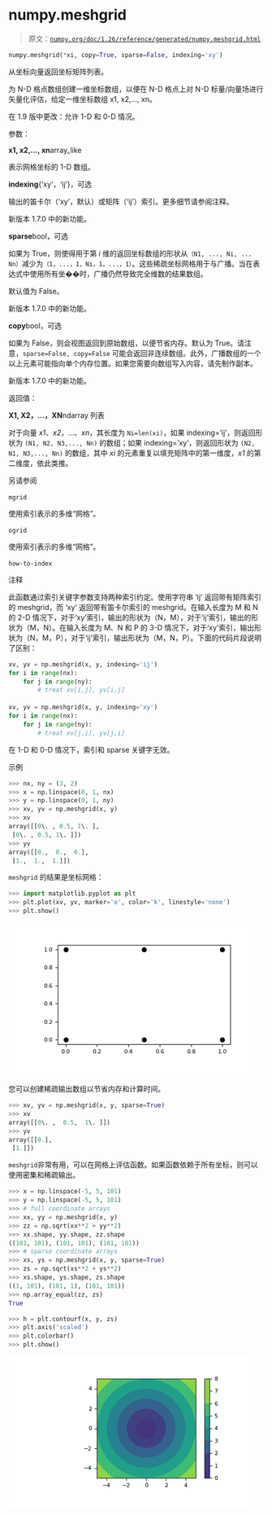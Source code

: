 # numpy.meshgrid

> 原文：[`numpy.org/doc/1.26/reference/generated/numpy.meshgrid.html`](https://numpy.org/doc/1.26/reference/generated/numpy.meshgrid.html)

```py
numpy.meshgrid(*xi, copy=True, sparse=False, indexing='xy')
```

从坐标向量返回坐标矩阵列表。

为 N-D 格点数组创建一维坐标数组，以便在 N-D 格点上对 N-D 标量/向量场进行矢量化评估，给定一维坐标数组 x1, x2,…, xn。

在 1.9 版中更改：允许 1-D 和 0-D 情况。

参数：

**x1, x2,…, xn**array_like

表示网格坐标的 1-D 数组。

**indexing**{‘xy’，‘ij’}，可选

输出的笛卡尔（‘xy’，默认）或矩阵（‘ij’）索引。更多细节请参阅注释。

新版本 1.7.0 中的新功能。

**sparse**bool，可选

如果为 True，则使得用于第 *i* 维的返回坐标数组的形状从`（N1, ..., Ni, ... Nn）`减少为`（1，...，1，Ni，1，...，1）`。这些稀疏坐标网格用于与广播。当在表达式中使用所有坐��时，广播仍然导致完全维数的结果数组。

默认值为 False。

新版本 1.7.0 中的新功能。

**copy**bool，可选

如果为 False，则会视图返回到原始数组，以便节省内存。默认为 True。请注意，`sparse=False, copy=False` 可能会返回非连续数组。此外，广播数组的一个以上元素可能指向单个内存位置。如果您需要向数组写入内容，请先制作副本。

新版本 1.7.0 中的新功能。

返回值：

**X1, X2，…，XN**ndarray 列表

对于向量 *x1*、*x2*，...、*xn*，其长度为 `Ni=len(xi)`，如果 indexing=’ij’，则返回形状为 `(N1, N2, N3,..., Nn)` 的数组；如果 indexing=’xy’，则返回形状为 `(N2, N1, N3,..., Nn)` 的数组，其中 *xi* 的元素重复以填充矩阵中的第一维度，*x1* 的第二维度，依此类推。

另请参阅

`mgrid`

使用索引表示的多维“网格”。

`ogrid`

使用索引表示的多维“网格”。

`how-to-index`

注释

此函数通过索引关键字参数支持两种索引约定。使用字符串 ‘ij’ 返回带有矩阵索引的 meshgrid，而 ‘xy’ 返回带有笛卡尔索引的 meshgrid。在输入长度为 M 和 N 的 2-D 情况下，对于‘xy’索引，输出的形状为（N，M），对于‘ij’索引，输出的形状为（M，N）。在输入长度为 M、N 和 P 的 3-D 情况下，对于‘xy’索引，输出形状为（N，M，P），对于‘ij’索引，输出形状为（M，N，P）。下面的代码片段说明了区别：

```py
xv, yv = np.meshgrid(x, y, indexing='ij')
for i in range(nx):
    for j in range(ny):
        # treat xv[i,j], yv[i,j]

xv, yv = np.meshgrid(x, y, indexing='xy')
for i in range(nx):
    for j in range(ny):
        # treat xv[j,i], yv[j,i] 
```

在 1-D 和 0-D 情况下，索引和 sparse 关键字无效。

示例

```py
>>> nx, ny = (3, 2)
>>> x = np.linspace(0, 1, nx)
>>> y = np.linspace(0, 1, ny)
>>> xv, yv = np.meshgrid(x, y)
>>> xv
array([[0\. , 0.5, 1\. ],
 [0\. , 0.5, 1\. ]])
>>> yv
array([[0.,  0.,  0.],
 [1.,  1.,  1.]]) 
```

`meshgrid` 的结果是坐标网格：

```py
>>> import matplotlib.pyplot as plt
>>> plt.plot(xv, yv, marker='o', color='k', linestyle='none')
>>> plt.show() 
```

![../../_images/numpy-meshgrid-1_00_00.png](img/f77edb9313db215a503300c785951127.png)

您可以创建稀疏输出数组以节省内存和计算时间。

```py
>>> xv, yv = np.meshgrid(x, y, sparse=True)
>>> xv
array([[0\. ,  0.5,  1\. ]])
>>> yv
array([[0.],
 [1.]]) 
```

`meshgrid`非常有用，可以在网格上评估函数。如果函数依赖于所有坐标，则可以使用密集和稀疏输出。

```py
>>> x = np.linspace(-5, 5, 101)
>>> y = np.linspace(-5, 5, 101)
>>> # full coordinate arrays
>>> xx, yy = np.meshgrid(x, y)
>>> zz = np.sqrt(xx**2 + yy**2)
>>> xx.shape, yy.shape, zz.shape
((101, 101), (101, 101), (101, 101))
>>> # sparse coordinate arrays
>>> xs, ys = np.meshgrid(x, y, sparse=True)
>>> zs = np.sqrt(xs**2 + ys**2)
>>> xs.shape, ys.shape, zs.shape
((1, 101), (101, 1), (101, 101))
>>> np.array_equal(zz, zs)
True 
```

```py
>>> h = plt.contourf(x, y, zs)
>>> plt.axis('scaled')
>>> plt.colorbar()
>>> plt.show() 
```

![../../_images/numpy-meshgrid-1_01_00.png](img/4138ec295c16fb3a9dc3f3194b323b1a.png)
